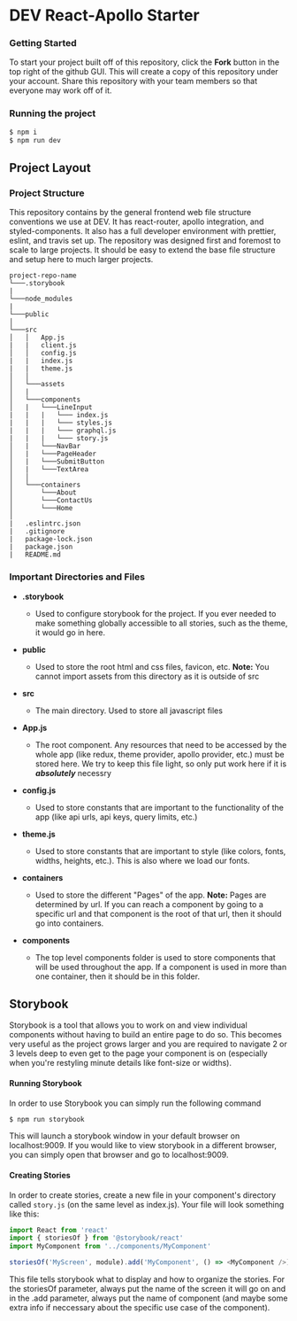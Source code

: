 # DEV React-Apollo Starter

### Getting Started

To start your project built off of this repository, click the **Fork** button in the top right of the github GUI. This will create a copy of this repository under your account. Share this repository with your team members so that everyone may work off of it.

### Running the project

```bash
$ npm i
$ npm run dev
```

## Project Layout

### Project Structure

This repository contains by the general frontend web file structure conventions we use at DEV. It has react-router, apollo integration, and styled-components. It also has a full developer environment with prettier, eslint, and travis set up. The repository was designed first and foremost to scale to large projects. It should be easy to extend the base file structure and setup here to much larger projects.

```
project-repo-name
└───.storybook
|
└───node_modules
|
└───public
│
└───src
│   │   App.js
|   |   client.js
│   │   config.js
|   |   index.js
|   |   theme.js
│   │
│   └───assets
│   |
│   └───components
│   |   └───LineInput
|   |   |   └─── index.js
|   |   |   └─── styles.js
|   |   |   └─── graphql.js
|   |   |   └─── story.js
│   |   └───NavBar
│   |   └───PageHeader
│   |   └───SubmitButton
│   |   └───TextArea
│   │
│   └───containers
│       └───About
│       └───ContactUs
│       └───Home
│
|   .eslintrc.json
|   .gitignore
|   package-lock.json
|   package.json
|   README.md
```

### Important Directories and Files

- **.storybook**

  - Used to configure storybook for the project. If you ever needed to make something globally accessible to all stories, such as the theme, it would go in here.

- **public**

  - Used to store the root html and css files, favicon, etc.
    **Note:** You cannot import assets from this directory as it is outside of src

- **src**

  - The main directory. Used to store all javascript files

- **App.js**

  - The root component. Any resources that need to be accessed by the whole app (like redux, theme provider, apollo provider, etc.) must be stored here. We try to keep this file light, so only put work here if it is **_absolutely_** necessry

- **config.js**

  - Used to store constants that are important to the functionality of the app (like api urls, api keys, query limits, etc.)

- **theme.js**

  - Used to store constants that are important to style (like colors, fonts, widths, heights, etc.). This is also where we load our fonts.

- **containers**

  - Used to store the different "Pages" of the app.
    **Note:** Pages are determined by url. If you can reach a component by going to a specific url and that component is the root of that url, then it should go into containers.

- **components**

  - The top level components folder is used to store components that will be used throughout the app. If a component is used in more than one container, then it should be in this folder.

## Storybook

Storybook is a tool that allows you to work on and view individual components without having to build an entire page to do so. This becomes very useful as the project grows larger and you are required to navigate 2 or 3 levels deep to even get to the page your component is on (especially when you're restyling minute details like font-size or widths).

#### Running Storybook

In order to use Storybook you can simply run the following command

```bash
$ npm run storybook
```

This will launch a storybook window in your default browser on localhost:9009. If you would like to view storybook in a different browser, you can simply open that browser and go to localhost:9009.

#### Creating Stories

In order to create stories, create a new file in your component's directory called `story.js` (on the same level as index.js). Your file will look something like this:

```javascript
import React from 'react'
import { storiesOf } from '@storybook/react'
import MyComponent from '../components/MyComponent'

storiesOf('MyScreen', module).add('MyComponent', () => <MyComponent />)
```

This file tells storybook what to display and how to organize the stories. For the storiesOf parameter, always put the name of the screen it will go on and in the .add parameter, always put the name of component (and maybe some extra info if neccessary about the specific use case of the component).
